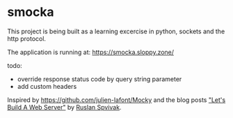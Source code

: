 # smocka

This project is being built as a learning excercise in python, sockets and the http protocol.

The application is running at: https://smocka.sloppy.zone/

todo:
- override response status code by query string parameter
- add custom headers


Inspired by https://github.com/julien-lafont/Mocky and the blog posts ["Let's Build A Web Server"](https://ruslanspivak.com/lsbaws-part1/) by [Ruslan Spvivak](https://github.com/rspivak/).
